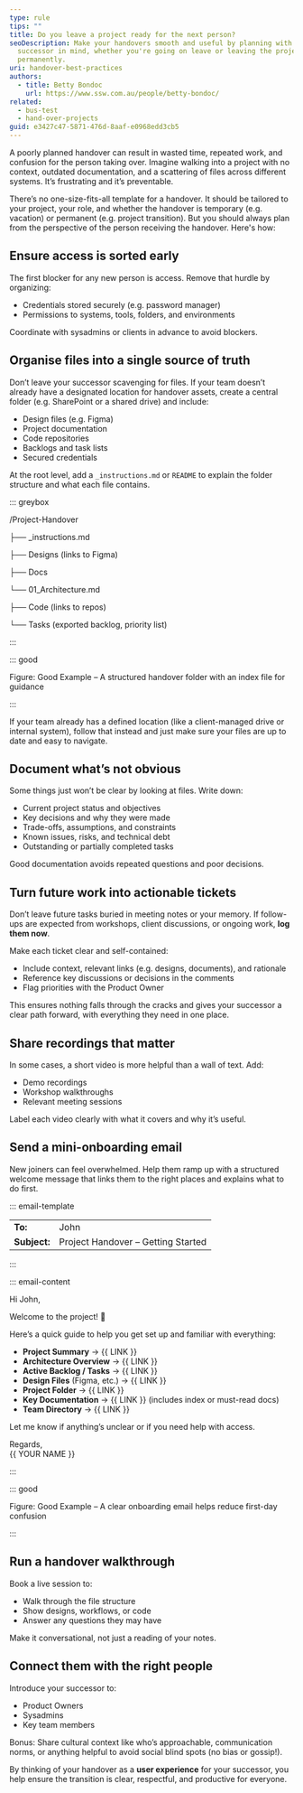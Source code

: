 ```yaml
---
type: rule
tips: ""
title: Do you leave a project ready for the next person?
seoDescription: Make your handovers smooth and useful by planning with your
  successor in mind, whether you're going on leave or leaving the project
  permanently.
uri: handover-best-practices
authors:
  - title: Betty Bondoc
    url: https://www.ssw.com.au/people/betty-bondoc/
related:
  - bus-test
  - hand-over-projects
guid: e3427c47-5871-476d-8aaf-e0968edd3cb5
---
```


A poorly planned handover can result in wasted time, repeated work, and confusion for the person taking over. Imagine walking into a project with no context, outdated documentation, and a scattering of files across different systems. It’s frustrating and it’s preventable.

<!--endintro-->

There’s no one-size-fits-all template for a handover. It should be tailored to your project, your role, and whether the handover is temporary (e.g. vacation) or permanent (e.g. project transition). But you should always plan from the perspective of the person receiving the handover. Here's how:

## Ensure access is sorted early

The first blocker for any new person is access. Remove that hurdle by organizing:

* Credentials stored securely (e.g. password manager)
* Permissions to systems, tools, folders, and environments

Coordinate with sysadmins or clients in advance to avoid blockers.

## Organise files into a single source of truth

Don’t leave your successor scavenging for files. If your team doesn’t already have a designated location for handover assets, create a central folder (e.g. SharePoint or a shared drive) and include:

* Design files (e.g. Figma)
* Project documentation
* Code repositories
* Backlogs and task lists
* Secured credentials

At the root level, add a `_instructions.md` or `README` to explain the folder structure and what each file contains.

::: greybox

/Project-Handover

├── _instructions.md

├── Designs (links to Figma)

├── Docs

  └── 01_Architecture.md

├── Code (links to repos)

└── Tasks (exported backlog, priority list)

:::

::: good

Figure: Good Example – A structured handover folder with an index file for guidance

:::

If your team already has a defined location (like a client-managed drive or internal system), follow that instead and just make sure your files are up to date and easy to navigate.

## Document what’s not obvious

Some things just won’t be clear by looking at files. Write down:

* Current project status and objectives
* Key decisions and why they were made
* Trade-offs, assumptions, and constraints
* Known issues, risks, and technical debt
* Outstanding or partially completed tasks

Good documentation avoids repeated questions and poor decisions.

## Turn future work into actionable tickets

Don’t leave future tasks buried in meeting notes or your memory. If follow-ups are expected from workshops, client discussions, or ongoing work, **log them now**.

Make each ticket clear and self-contained:

* Include context, relevant links (e.g. designs, documents), and rationale
* Reference key discussions or decisions in the comments
* Flag priorities with the Product Owner

This ensures nothing falls through the cracks and gives your successor a clear path forward, with everything they need in one place.

## Share recordings that matter

In some cases, a short video is more helpful than a wall of text. Add:

* Demo recordings
* Workshop walkthroughs
* Relevant meeting sessions

Label each video clearly with what it covers and why it’s useful.

## Send a mini-onboarding email

New joiners can feel overwhelmed. Help them ramp up with a structured welcome message that links them to the right places and explains what to do first.

::: email-template

|               |                                      |
|---------------|--------------------------------------|
| **To:**       | John                                 |
| **Subject:**  | Project Handover – Getting Started   |

:::

::: email-content

Hi John,

Welcome to the project! 🎉

Here’s a quick guide to help you get set up and familiar with everything:

* **Project Summary** → {{ LINK }}
* **Architecture Overview** → {{ LINK }}
* **Active Backlog / Tasks** → {{ LINK }}
* **Design Files** (Figma, etc.) → {{ LINK }}
* **Project Folder** → {{ LINK }}
* **Key Documentation** → {{ LINK }} (includes index or must-read docs)
* **Team Directory** → {{ LINK }}

Let me know if anything’s unclear or if you need help with access.

Regards,  
{{ YOUR NAME }}

:::

::: good

Figure: Good Example – A clear onboarding email helps reduce first-day confusion

:::

## Run a handover walkthrough

Book a live session to:

* Walk through the file structure
* Show designs, workflows, or code
* Answer any questions they may have

Make it conversational, not just a reading of your notes.

## Connect them with the right people

Introduce your successor to:

* Product Owners
* Sysadmins
* Key team members

Bonus: Share cultural context like who’s approachable, communication norms, or anything helpful to avoid social blind spots (no bias or gossip!).

By thinking of your handover as a **user experience** for your successor, you help ensure the transition is clear, respectful, and productive for everyone.
